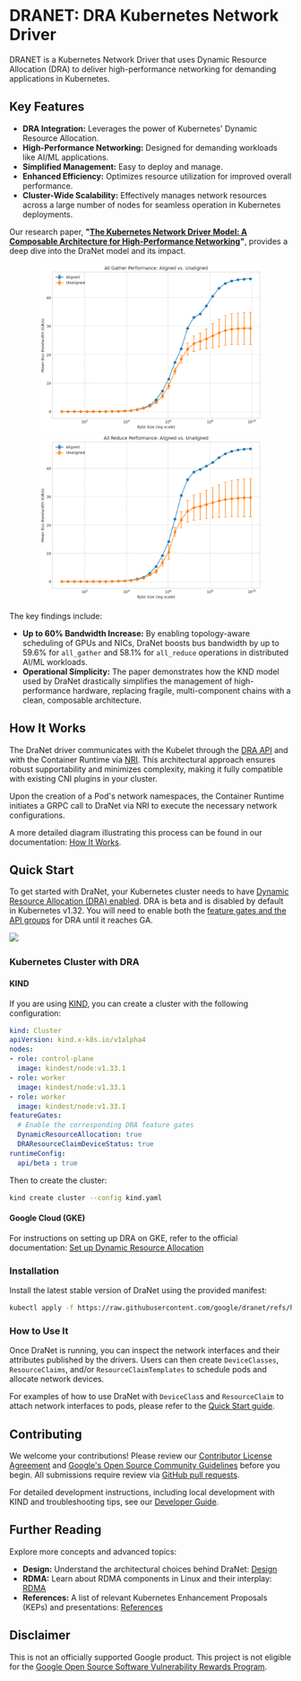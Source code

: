 # DRANET: DRA Kubernetes Network Driver

DRANET is a Kubernetes Network Driver that uses Dynamic Resource Allocation
(DRA) to deliver high-performance networking for demanding applications in
Kubernetes.

## Key Features

- **DRA Integration:** Leverages the power of Kubernetes' Dynamic Resource
  Allocation.
- **High-Performance Networking:** Designed for demanding workloads like AI/ML
  applications.
- **Simplified Management:** Easy to deploy and manage.
- **Enhanced Efficiency:** Optimizes resource utilization for improved overall
  performance.
- **Cluster-Wide Scalability:**  Effectively manages network resources across a
  large number of nodes for seamless operation in Kubernetes deployments.

Our research paper, **"[The Kubernetes Network Driver Model: A Composable Architecture for High-Performance Networking](/site/static/docs/kubernetes_network_driver_model_dranet_paper.pdf)"**, provides a deep dive into the DraNet model and its impact.

<p align="center">
<img src="site/static/images/nccl_all_gather_results.png" width="400" height="300">   <img src="site/static/images/nccl_all_reduce_results.png" width="400" height="300">
</p>

The key findings include:

- **Up to 60% Bandwidth Increase:** By enabling topology-aware scheduling of GPUs and NICs, DraNet boosts bus bandwidth by up to 59.6% for `all_gather` and 58.1% for `all_reduce` operations in distributed AI/ML workloads.
- **Operational Simplicity:** The paper demonstrates how the KND model used by DraNet drastically simplifies the management of high-performance hardware, replacing fragile, multi-component chains with a clean, composable architecture.

## How It Works

The DraNet driver communicates with the Kubelet through the [DRA
API](https://github.com/kubernetes/kubernetes/blob/3bec2450efd29787df0f27415de4e8049979654f/staging/src/k8s.io/kubelet/pkg/apis/dra/v1beta1/api.proto)
and with the Container Runtime via [NRI](https://github.com/containerd/nri).
This architectural approach ensures robust supportability and minimizes
complexity, making it fully compatible with existing CNI plugins in your
cluster.

Upon the creation of a Pod's network namespaces, the Container Runtime initiates
a GRPC call to DraNet via NRI to execute the necessary network configurations.

A more detailed diagram illustrating this process can be found in our
documentation: [How It
Works](https://google.github.io/dranet/docs/concepts/howitworks/).

## Quick Start

To get started with DraNet, your Kubernetes cluster needs to have [Dynamic
Resource Allocation (DRA)
enabled](https://kubernetes.io/docs/concepts/scheduling-eviction/dynamic-resource-allocation/).
DRA is beta and is disabled by default in Kubernetes v1.32. You will need to
enable both the [feature gates and the API
groups](https://kubernetes.io/docs/concepts/scheduling-eviction/dynamic-resource-allocation/#enabling-dynamic-resource-allocation)
for DRA until it reaches GA.

![](site/static/images/dranet.gif)

### Kubernetes Cluster with DRA

#### KIND

If you are using
[KIND](https://github.com/kubernetes-sigs/kind?tab=readme-ov-file#installation-and-usage),
you can create a cluster with the following configuration:

```yaml
kind: Cluster
apiVersion: kind.x-k8s.io/v1alpha4
nodes:
- role: control-plane
  image: kindest/node:v1.33.1
- role: worker
  image: kindest/node:v1.33.1
- role: worker
  image: kindest/node:v1.33.1
featureGates:
  # Enable the corresponding DRA feature gates
  DynamicResourceAllocation: true
  DRAResourceClaimDeviceStatus: true
runtimeConfig:
  api/beta : true
```

Then to create the cluster:

```sh
kind create cluster --config kind.yaml
```

#### Google Cloud (GKE)

For instructions on setting up DRA on GKE, refer to the official documentation:
[Set up Dynamic Resource
Allocation](https://cloud.google.com/kubernetes-engine/docs/how-to/set-up-dra)

### Installation

Install the latest stable version of DraNet using the provided manifest:

```sh
kubectl apply -f https://raw.githubusercontent.com/google/dranet/refs/heads/main/install.yaml
```

### How to Use It

Once DraNet is running, you can inspect the network interfaces and their
attributes published by the drivers. Users can then create `DeviceClasses`,
`ResourceClaims`, and/or `ResourceClaimTemplates` to schedule pods and allocate
network devices.

For examples of how to use DraNet with `DeviceClas`s and `ResourceClaim` to
attach network interfaces to pods, please refer to the [Quick Start
guide](https://google.github.io/dranet/docs/quick-start).


## Contributing

We welcome your contributions! Please review our [Contributor License
Agreement](https://cla.developers.google.com/about) and [Google's Open Source
Community Guidelines](https://opensource.google/conduct/) before you begin. All
submissions require review via [GitHub pull
requests](https://docs.github.com/articles/about-pull-requests).

For detailed development instructions, including local development with KIND and
troubleshooting tips, see our [Developer
Guide](https://google.github.io/dranet/docs/contributing/developer-guide.md).

## Further Reading

Explore more concepts and advanced topics:

* **Design:** Understand the architectural choices behind DraNet:
  [Design](https://google.github.io/dranet/docs/concepts/howitworks)
* **RDMA:** Learn about RDMA components in Linux and their interplay:
  [RDMA](https://google.github.io/dranet/docs/concepts/rdma)
* **References:** A list of relevant Kubernetes Enhancement Proposals (KEPs) and
  presentations:
  [References](https://google.github.io/dranet/docs/concepts/references)

## Disclaimer

This is not an officially supported Google product. This project is not eligible
for the [Google Open Source Software Vulnerability Rewards
Program](https://bughunters.google.com/open-source-security).
